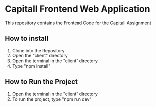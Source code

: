 # Capitall Frontend Web Application

This repository contains the Frontend Code for the Capitall Assignment

## How to install

1) Clone into the Repository
2) Open the "client" directory
3) Open the terminal in the "client" directory
4) Type "npm install"

## How to Run the Project

1) Open the terminal in the "client" directory
2) To run the project, type "npm run dev"